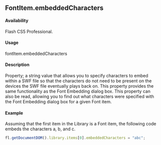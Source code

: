 ## FontItem.embeddedCharacters

#### Availability

Flash CS5 Professional.

#### Usage

fontItem.embeddedCharacters

#### Description

Property; a string value that allows you to specify characters to embed within a SWF file so that the characters do not need to be present on the devices the SWF file eventually plays back on. This property provides the same functionality as the Font Embedding dialog box.
This property can also be read, allowing you to find out what characters were specified with the Font Embedding dialog box for a given Font item.

#### Example

Assuming that the first item in the Library is a Font item, the following code embeds the characters a, b, and c.

```javascript
fl.getDocumentDOM().library.items[0].embeddedCharacters = "abc";
```

